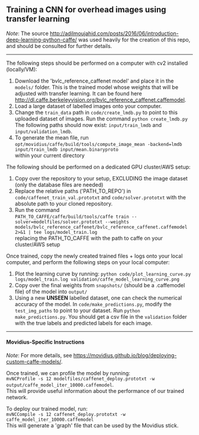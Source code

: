 ## Training a CNN for overhead images using transfer learning
*Note*: The source http://adilmoujahid.com/posts/2016/06/introduction-deep-learning-python-caffe/ 
was used heavily for the creation of this repo, and should be consulted for further details.
___
The following steps should be performed on a computer with cv2 installed (locally/VM):
1. Download the 'bvlc_reference_caffenet model' and place it in the `models/` folder. 
This is the trained model whose weights that will be adjusted with transfer learning. It can be found here http://dl.caffe.berkeleyvision.org/bvlc_reference_caffenet.caffemodel.
2. Load a large dataset of labelled images onto your computer.
3. Change the `train_data` path in `code/create_lmdb.py` to point to this uploaded dataset of images. 
Run the command `python create_lmdb.py` 
The following paths should now exist: `input/train_lmdb` and `input/validation_lmdb`.
4. To generate the mean file, run  
`opt/movidius/caffe/build/tools/compute_image_mean -backend=lmdb input/train_lmdb input/mean.binaryproto`  
within your current directory

The following should be performed on a dedicated GPU cluster/AWS setup:  
1. Copy over the repository to your setup, EXCLUDING the image dataset (only the database files are needed)
2. Replace the relative paths ('PATH_TO_REPO') in `code/caffenet_train_val.prototxt` and `code/solver.prototxt` 
with the absolute path to your cloned repository.
3. Run the command  
`PATH_TO_CAFFE/caffe/build/tools/caffe train --solver=modelfiles/solver.prototxt
--weights models/bvlc_reference_caffenet/bvlc_reference_caffenet.caffemodel 2>&1 |
tee logs/model_train.log`  
replacing the PATH_TO_CAFFE with the path to caffe on your cluster/AWS setup

Once trained, copy the newly created trained files + logs onto your local computer, 
and perform the following steps on your local computer:
1. Plot the learning curve by running: 
`python code/plot_learning_curve.py logs/model_train.log validation/caffe_model_learning_curve.png`
2. Copy over the final weights from `snapshots/` (should be a .caffemodel file) of the model into `output/`
3. Using a new **UNSEEN** labelled dataset, one can check the numerical accuracy of the model. In `code/make_predictions.py`, 
modify the `test_img_paths` to point to your dataset. Run `python make_predictions.py`. 
You should get a csv file in the `validation` folder with the true labels and predicted labels for each image.

___
#### Movidius-Specific Instructions
*Note*: For more details, see https://movidius.github.io/blog/deploying-custom-caffe-models/.

Once trained, we can profile the model by running:  
`mvNCProfile -s 12 modelfiles/caffenet_deploy.prototxt -w output/caffe_model_iter_10000.caffemodel`.  
This will provide useful information about the performance of our trained network.

To deploy our trained model, run:  
`mvNCCompile -s 12 caffenet_deploy.prototxt -w caffe_model_iter_10000.caffemodel`  
This will generate a 'graph' file that can be used by the Movidius stick.
